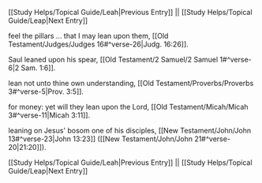 [[Study Helps/Topical Guide/Leah|Previous Entry]]  ||  [[Study Helps/Topical Guide/Leap|Next Entry]]

 feel the pillars ... that I may lean upon them, [[Old Testament/Judges/Judges 16#^verse-26|Judg. 16:26]].

 Saul leaned upon his spear, [[Old Testament/2 Samuel/2 Samuel 1#^verse-6|2 Sam. 1:6]].

 lean not unto thine own understanding, [[Old Testament/Proverbs/Proverbs 3#^verse-5|Prov. 3:5]].

 for money: yet will they lean upon the Lord, [[Old Testament/Micah/Micah 3#^verse-11|Micah 3:11]].

 leaning on Jesus' bosom one of his disciples, [[New Testament/John/John 13#^verse-23|John 13:23]] ([[New Testament/John/John 21#^verse-20|21:20]]).

[[Study Helps/Topical Guide/Leah|Previous Entry]]  ||  [[Study Helps/Topical Guide/Leap|Next Entry]]